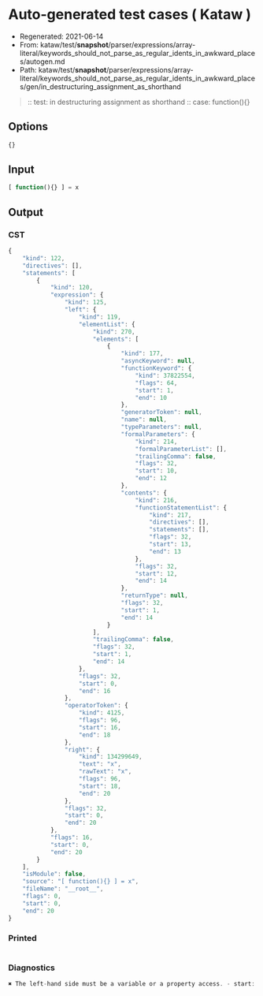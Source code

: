 # Auto-generated test cases ( Kataw )
- Regenerated: 2021-06-14
- From: kataw/test/__snapshot__/parser/expressions/array-literal/keywords_should_not_parse_as_regular_idents_in_awkward_places/autogen.md
- Path: kataw/test/__snapshot__/parser/expressions/array-literal/keywords_should_not_parse_as_regular_idents_in_awkward_places/gen/in_destructuring_assignment_as_shorthand
> :: test: in destructuring assignment as shorthand
> :: case: function(){}
## Options

`````js
{}
`````
## Input

`````js
[ function(){} ] = x
`````
## Output

### CST

```javascript
{
    "kind": 122,
    "directives": [],
    "statements": [
        {
            "kind": 120,
            "expression": {
                "kind": 125,
                "left": {
                    "kind": 119,
                    "elementList": {
                        "kind": 270,
                        "elements": [
                            {
                                "kind": 177,
                                "asyncKeyword": null,
                                "functionKeyword": {
                                    "kind": 37822554,
                                    "flags": 64,
                                    "start": 1,
                                    "end": 10
                                },
                                "generatorToken": null,
                                "name": null,
                                "typeParameters": null,
                                "formalParameters": {
                                    "kind": 214,
                                    "formalParameterList": [],
                                    "trailingComma": false,
                                    "flags": 32,
                                    "start": 10,
                                    "end": 12
                                },
                                "contents": {
                                    "kind": 216,
                                    "functionStatementList": {
                                        "kind": 217,
                                        "directives": [],
                                        "statements": [],
                                        "flags": 32,
                                        "start": 13,
                                        "end": 13
                                    },
                                    "flags": 32,
                                    "start": 12,
                                    "end": 14
                                },
                                "returnType": null,
                                "flags": 32,
                                "start": 1,
                                "end": 14
                            }
                        ],
                        "trailingComma": false,
                        "flags": 32,
                        "start": 1,
                        "end": 14
                    },
                    "flags": 32,
                    "start": 0,
                    "end": 16
                },
                "operatorToken": {
                    "kind": 4125,
                    "flags": 96,
                    "start": 16,
                    "end": 18
                },
                "right": {
                    "kind": 134299649,
                    "text": "x",
                    "rawText": "x",
                    "flags": 96,
                    "start": 18,
                    "end": 20
                },
                "flags": 32,
                "start": 0,
                "end": 20
            },
            "flags": 16,
            "start": 0,
            "end": 20
        }
    ],
    "isModule": false,
    "source": "[ function(){} ] = x",
    "fileName": "__root__",
    "flags": 0,
    "start": 0,
    "end": 20
}
```

### Printed

```javascript

```

### Diagnostics

```javascript
✖ The left-hand side must be a variable or a property access. - start: 16, end: 18

```

